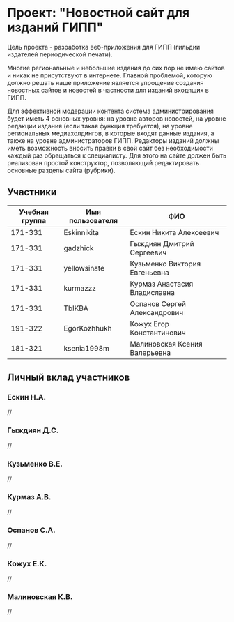 # Проект: "Новостной сайт для изданий ГИПП"
Цель проекта - разработка веб-приложения для ГИПП (гильдии издателей периодической печати).

Многие региональные и небольшие издания до сих пор не имею сайтов и никак не присутствуют в интернете. Главной проблемой, которую должно решать наше приложение является упрощение создания новостных сайтов и новостей в частности для изданий входящих в ГИПП. 

Для эффективной модерации контента система администрирования будет иметь 4 основных уровня: на уровне авторов новостей, на уровне редакции издания (если такая функция требуется), на уровне региональных медиахолдингов, в которые входят данные издания, а также на уровне администраторов ГИПП. Редакторы изданий должны иметь возможность вносить правки в свой сайт без необходимости каждый раз обращаться к специалисту. Для этого на сайте должен быть реализован простой конструктор, позволяющий редактировать основные разделы сайта (рубрики).
## Участники
| Учебная группа  | Имя пользователя | ФИО |
| ------------- | ------------- | ------------ |
| 171-331  | Eskinnikita  | Ескин Никита Алексеевич | 
| 171-331  | gadzhick  | Гыждиян Дмитрий Сергеевич |
| 171-331  | yellowsinate | Кузьменко Виктория Евгеньевна |
| 171-331  |  kurmazzz  | Курмаз Анастасия Владиславна |
| 171-331  |  TblKBA  | Оспанов Сергей Александрович  |
| 191-322  |  EgorKozhhukh  | Кожух Егор Константинович |
| 181-321  |  ksenia1998m  | Малиновская Ксения Валерьевна |
## Личный вклад участников
### Ескин Н.А. ###
//
### Гыждиян Д.С. ##
//
### Кузьменко В.Е. ###
//
### Курмаз А.В. ###
//
### Оспанов С.А. ###
//
### Кожух Е.К. ###
//
### Малиновская К.В. ###
//
